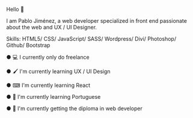 Hello 👋

I am Pablo Jiménez, a web developer specialized in front end passionate about the web and UX / UI Designer.

Skills: HTML5/ CSS/ JavaScript/ SASS/ Wordpress/ Divi/ Photoshop/ Github/ Bootstrap


● 💻 I currently only do freelance

● 🖌 I'm currently learning UX / UI Design

● ⌨ I'm currently learning React

● 📗 I'm currently learning Portuguese

● 📃 I'm currently getting the diploma in web developer




